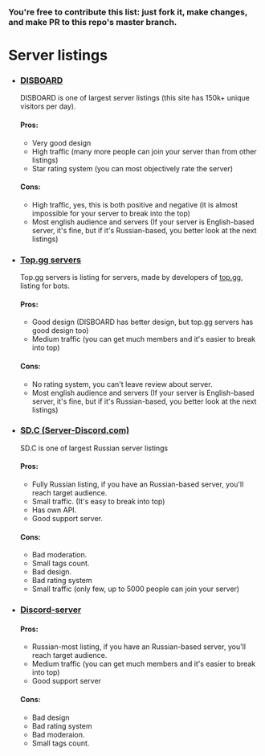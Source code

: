 ### You're free to contribute this list: just fork it, make changes, and make PR to this repo's master branch.
# Server listings
- ### [DISBOARD](https://disboard.org) 
  DISBOARD is one of largest server listings (this site has 150k+ unique visitors per day).
  #### Pros:
  - Very good design
  - High traffic (many more people can join your server than from other listings)
  - Star rating system (you can most objectively rate the server)
  #### Cons:
  - High traffic, yes, this is both positive and negative (it is almost impossible for your server to break into the top)
  - Most english audience and servers (If your server is English-based server, it's fine, but if it's Russian-based, you better look at the next listings)
- ### [Top.gg servers](https://top.gg/servers)
  Top.gg servers is listing for servers, made by developers of [top.gg](https://top.gg), listing for bots.
  #### Pros:
  - Good design (DISBOARD has better design, but top.gg servers has good design too)
  - Medium traffic (you can get much members and it's easier to break into top)
  #### Cons:
  - No rating system, you can't leave review about server.
  - Most english audience and servers (If your server is English-based server, it's fine, but if it's Russian-based, you better look at the next listings)
- ### [SD.C (Server-Discord.com)](https://server-discord.com)
  SD.C is one of largest Russian server listings
  #### Pros:
  - Fully Russian listing, if you have an Russian-based server, you'll reach target audience.
  - Small traffic. (It's easy to break into top)
  - Has own API.
  - Good support server.
  #### Cons: 
  - Bad moderation.
  - Small tags count.
  - Bad design.
  - Bad rating system
  - Small traffic (only few, up to 5000 people can join your server)
- ### [Discord-server](https://discord-server.com)
  #### Pros:
  - Russian-most listing, if you have an Russian-based server, you'll reach target audience.
  - Medium traffic (you can get much members and it's easier to break into top)
  - Good support server
  #### Cons:
  - Bad design
  - Bad rating system
  - Bad moderaion.
  - Small tags count.
  
